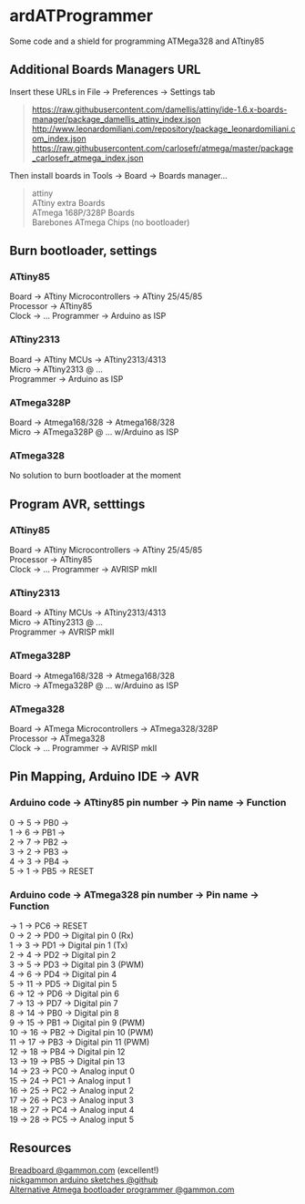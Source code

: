 # ardATProgrammer
Some code and a shield for programming ATMega328 and ATtiny85

## Additional Boards Managers URL
Insert these URLs in File -> Preferences -> Settings tab  

>https://raw.githubusercontent.com/damellis/attiny/ide-1.6.x-boards-manager/package_damellis_attiny_index.json  
>http://www.leonardomiliani.com/repository/package_leonardomiliani.com_index.json  
>https://raw.githubusercontent.com/carlosefr/atmega/master/package_carlosefr_atmega_index.json  

Then install boards in Tools -> Board -> Boards manager...  

>attiny  
>ATtiny extra Boards  
>ATmega 168P/328P Boards  
>Barebones ATmega Chips (no bootloader)  


## Burn bootloader, settings

### ATtiny85 
Board -> ATtiny Microcontrollers -> ATtiny 25/45/85  
Processor -> ATtiny85  
Clock -> ... 
Programmer -> Arduino as ISP  

### ATtiny2313
Board -> ATtiny MCUs -> ATtiny2313/4313  
Micro -> ATtiny2313 @ ...  
Programmer -> Arduino as ISP
### ATmega328P
Board -> Atmega168/328 -> Atmega168/328  
Micro -> ATmega328P @ ... w/Arduino as ISP

### ATmega328
No solution to burn bootloader at the moment  

## Program AVR, setttings

### ATtiny85 
Board -> ATtiny Microcontrollers -> ATtiny 25/45/85  
Processor -> ATtiny85  
Clock -> ... 
Programmer -> AVRISP mkII

### ATtiny2313
Board -> ATtiny MCUs -> ATtiny2313/4313  
Micro -> ATtiny2313 @ ...  
Programmer -> AVRISP mkII
### ATmega328P
Board -> Atmega168/328 -> Atmega168/328  
Micro -> ATmega328P @ ... w/Arduino as ISP

### ATmega328
Board -> ATmega Microcontrollers -> ATmega328/328P  
Processor -> ATmega328  
Clock -> ... 
Programmer -> AVRISP mkII

## Pin Mapping, Arduino IDE -> AVR

### Arduino code -> ATtiny85 pin number -> Pin	name ->	Function
0 -> 5 -> PB0 ->  
1 -> 6 -> PB1 ->  
2 -> 7 -> PB2 ->  
3 -> 2 -> PB3 ->  
4 -> 3 -> PB4 ->  
5 -> 1 -> PB5 -> RESET  

### Arduino code -> ATmega328 pin number -> Pin name -> Function
  -> 1 -> PC6 -> RESET  
0 -> 2 -> PD0 -> Digital pin 0 (Rx)  
1 -> 3 -> PD1 -> Digital pin 1 (Tx)  
2 -> 4 -> PD2 -> Digital pin 2  
3 -> 5 -> PD3 -> Digital pin 3 (PWM)  
4 -> 6 -> PD4 -> Digital pin 4  
5 -> 11 -> PD5 -> Digital pin 5  
6 -> 12 -> PD6 -> Digital pin 6  
7 -> 13 -> PD7 -> Digital pin 7  
8 -> 14 -> PB0 -> Digital pin 8  
9 -> 15 -> PB1 -> Digital pin 9 (PWM)  
10 -> 16 -> PB2 -> Digital pin 10 (PWM)  
11 -> 17 -> PB3 -> Digital pin 11 (PWM)  
12 -> 18 -> PB4 -> Digital pin 12  
13 -> 19 -> PB5 -> Digital pin 13  
14 -> 23 -> PC0 -> Analog input 0  
15 -> 24 -> PC1 -> Analog input 1  
16 -> 25 -> PC2 -> Analog input 2  
17 -> 26 -> PC3 -> Analog input 3  
18 -> 27 -> PC4 -> Analog input 4  
19 -> 28 -> PC5 -> Analog input 5

## Resources
[Breadboard @gammon.com](http://www.gammon.com.au/breadboard) (excellent!)  
[nickgammon arduino sketches @github](https://github.com/nickgammon/arduino_sketches)  
[Alternative Atmega bootloader programmer @gammon.com](http://www.gammon.com.au/forum/?id=11635)  

